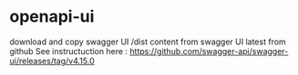 # openapi-ui
download and copy swagger UI /dist content from swagger UI latest from github
See instructuction here : https://github.com/swagger-api/swagger-ui/releases/tag/v4.15.0 

